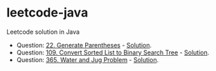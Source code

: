 # leetcode-java
Leetcode solution in Java

- Question: [22. Generate Parentheses](https://leetcode.com/problems/generate-parentheses/) - [Solution](https://github.com/fluency03/leetcode-java/blob/master/GenerateParentheses22.java).
- Question: [109. Convert Sorted List to Binary Search Tree](https://leetcode.com/problems/convert-sorted-list-to-binary-search-tree/) - [Solution](https://github.com/fluency03/leetcode-java/blob/master/ConvertSortedListToBST109.java).
- Question: [365. Water and Jug Problem](https://leetcode.com/problems/water-and-jug-problem/) - [Solution](https://github.com/fluency03/leetcode-java/blob/master/WaterAndJugProblem365.java).
